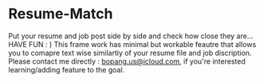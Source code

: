 # Resume-Match

Put your resume and job post side by side and check how close they are...
 HAVE FUN   : )
This frame work has minimal but workable feautre that allows you to comapre text wise similartiy of your resume file and job discription. Please contact me directly : bopang.us@icloud.com, if you're interested learning/adding feature to the goal.
